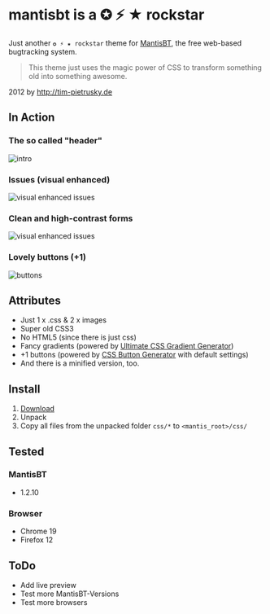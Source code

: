 # mantisbt is a ✪ ⚡ ★ rockstar

Just another `✪ ⚡ ★ rockstar` theme for [MantisBT](http://www.mantisbt.org/), the free web-based bugtracking system.

> This theme just uses the magic power of CSS to transform something old into something awesome. 


2012 by http://tim-pietrusky.de


## In Action

### The so called "header"
![intro](http://tim-pietrusky.de/img/mantisbt_is_a_rockstar_intro.png)

### Issues (visual enhanced)
![visual enhanced issues](http://tim-pietrusky.de/img/mantisbt_is_a_rockstar_visual_enhanced_issues.png)

### Clean and high-contrast forms
![visual enhanced issues](http://tim-pietrusky.de/img/mantisbt_is_a_rockstar_form.png)

### Lovely buttons (+1)
![buttons](http://tim-pietrusky.de/img/mantisbt_is_a_rockstar_buttons.png)


## Attributes

 * Just 1 x .css & 2 x images 
 * Super old CSS3
 * No HTML5 (since there is just css)
 * Fancy gradients (powered by [Ultimate CSS Gradient Generator](http://www.colorzilla.com/gradient-editor/))
 * +1 buttons (powered by [CSS Button Generator](http://cssbuttongenerator.com) with default settings)
 * And there is a minified version, too. 

## Install

1. [Download](http://github.com/TimPietrusky/mantisbt-is-a-rockstar/zipball/master)
2. Unpack
3. Copy all files from the unpacked folder `css/*` to `<mantis_root>/css/`

## Tested

### MantisBT

 * 1.2.10
 
### Browser

 * Chrome 19
 * Firefox 12


## ToDo 

 * Add live preview
 * Test more MantisBT-Versions
 * Test more browsers